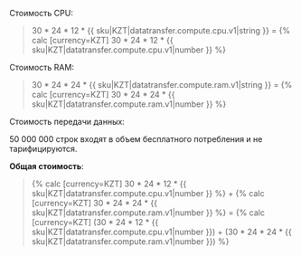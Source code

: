 Стоимость CPU:

> 30 * 24 * 12 * {{ sku|KZT|datatransfer.compute.cpu.v1|string }} = {% calc [currency=KZT] 30 * 24 * 12 * {{ sku|KZT|datatransfer.compute.cpu.v1|number }} %}

Стоимость RAM:

> 30 * 24 * 24 * {{ sku|KZT|datatransfer.compute.ram.v1|string }} = {% calc [currency=KZT] 30 * 24 * 24 * {{ sku|KZT|datatransfer.compute.ram.v1|number }} %}

Стоимость передачи данных:

50 000 000 строк входят в объем бесплатного потребления и не тарифицируются.

**Общая стоимость**:

> {% calc [currency=KZT] 30 * 24 * 12 * {{ sku|KZT|datatransfer.compute.cpu.v1|number }} %} + {% calc [currency=KZT] 30 * 24 * 24 * {{ sku|KZT|datatransfer.compute.ram.v1|number }} %} = {% calc [currency=KZT] (30 * 24 * 12 * {{ sku|KZT|datatransfer.compute.cpu.v1|number }}) + (30 * 24 * 24 * {{ sku|KZT|datatransfer.compute.ram.v1|number }}) %}
